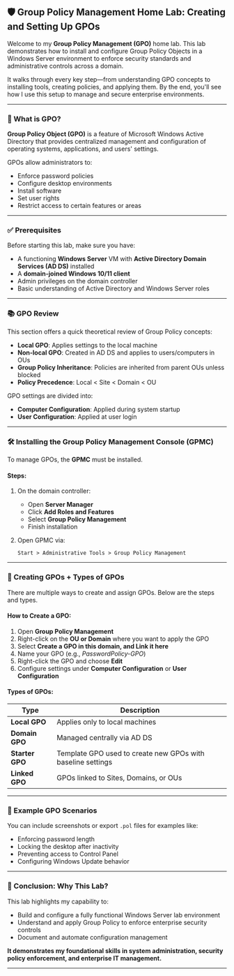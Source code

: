 


## 🛡️ Group Policy Management Home Lab: Creating and Setting Up GPOs

Welcome to my **Group Policy Management (GPO)** home lab. This lab demonstrates how to install and configure Group Policy Objects in a Windows Server environment to enforce security standards and administrative controls across a domain.

It walks through every key step—from understanding GPO concepts to installing tools, creating policies, and applying them. By the end, you'll see how I use this setup to manage and secure enterprise environments.

---

### 🧠 What is GPO?

**Group Policy Object (GPO)** is a feature of Microsoft Windows Active Directory that provides centralized management and configuration of operating systems, applications, and users' settings.

GPOs allow administrators to:

* Enforce password policies
* Configure desktop environments
* Install software
* Set user rights
* Restrict access to certain features or areas

---

### ✅ Prerequisites

Before starting this lab, make sure you have:

* A functioning **Windows Server** VM with **Active Directory Domain Services (AD DS)** installed
* A **domain-joined Windows 10/11 client**
* Admin privileges on the domain controller
* Basic understanding of Active Directory and Windows Server roles

---

### 📚 GPO Review

This section offers a quick theoretical review of Group Policy concepts:

* **Local GPO**: Applies settings to the local machine
* **Non-local GPO**: Created in AD DS and applies to users/computers in OUs
* **Group Policy Inheritance**: Policies are inherited from parent OUs unless blocked
* **Policy Precedence**: Local < Site < Domain < OU

GPO settings are divided into:

* **Computer Configuration**: Applied during system startup
* **User Configuration**: Applied at user login

---

### 🛠️ Installing the Group Policy Management Console (GPMC)

To manage GPOs, the **GPMC** must be installed.

#### Steps:

1. On the domain controller:

   * Open **Server Manager**
   * Click **Add Roles and Features**
   * Select **Group Policy Management**
   * Finish installation

2. Open GPMC via:

   ```
   Start > Administrative Tools > Group Policy Management
   ```

---

### 🧪 Creating GPOs + Types of GPOs

There are multiple ways to create and assign GPOs. Below are the steps and types.

#### How to Create a GPO:

1. Open **Group Policy Management**
2. Right-click on the **OU or Domain** where you want to apply the GPO
3. Select **Create a GPO in this domain, and Link it here**
4. Name your GPO (e.g., *PasswordPolicy-GPO*)
5. Right-click the GPO and choose **Edit**
6. Configure settings under **Computer Configuration** or **User Configuration**

#### Types of GPOs:

| Type            | Description                                                 |
| --------------- | ----------------------------------------------------------- |
| **Local GPO**   | Applies only to local machines                              |
| **Domain GPO**  | Managed centrally via AD DS                                 |
| **Starter GPO** | Template GPO used to create new GPOs with baseline settings |
| **Linked GPO**  | GPOs linked to Sites, Domains, or OUs                       |

---

### 🧩 Example GPO Scenarios

You can include screenshots or export `.pol` files for examples like:

* Enforcing password length
* Locking the desktop after inactivity
* Preventing access to Control Panel
* Configuring Windows Update behavior

---

### 🧾 Conclusion: Why This Lab?

This lab highlights my capability to:

* Build and configure a fully functional Windows Server lab environment
* Understand and apply Group Policy to enforce enterprise security controls
* Document and automate configuration management

**It demonstrates my foundational skills in system administration, security policy enforcement, and enterprise IT management.**

---


